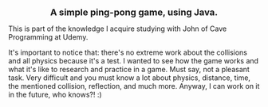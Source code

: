 <h1 align="center" style="font-size: 18px;">A simple ping-pong game, using Java.</h1>

<p style="font-size: 14px;">
    This is part of the knowledge I acquire studying with John of Cave Programming at Udemy. 
</p>

<p style="font-size: 14px;">
    It's important to notice that: there's no extreme work about the collisions and all physics because it's a test. I wanted to see how the game works and what it's like to research and practice in a game. Must say, not a pleasant task. Very difficult and you must know a lot about physics, distance, time, the mentioned collision, reflection, and much more. Anyway, I can work on it in the future, who knows?! :)
</p>
